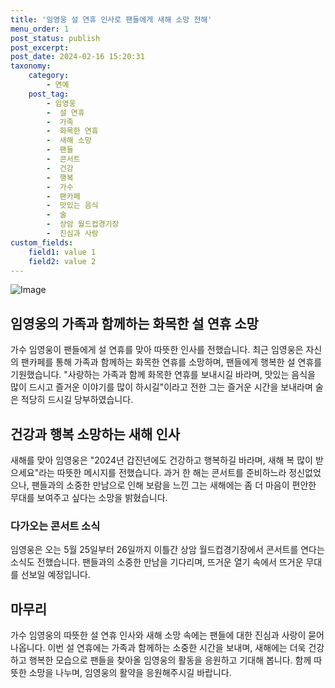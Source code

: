 ```yaml
---
title: '임영웅 설 연휴 인사로 팬들에게 새해 소망 전해'
menu_order: 1
post_status: publish
post_excerpt: 
post_date: 2024-02-16 15:20:31
taxonomy:
    category:
        - 연예
    post_tag:
        - 임영웅
        -  설 연휴
        -  가족
        -  화목한 연휴
        -  새해 소망
        -  팬들
        -  콘서트
        -  건강
        -  행복
        -  가수
        -  팬카페
        -  맛있는 음식
        -  술
        -  상암 월드컵경기장
        -  진심과 사랑
custom_fields:
    field1: value 1
    field2: value 2
---
```


![Image](https://ssl.pstatic.net/mimgnews/image/396/2024/02/10/0000667222_001_20240210143501362.jpg?type=w540)

## 임영웅의 가족과 함께하는 화목한 설 연휴 소망
가수 임영웅이 팬들에게 설 연휴를 맞아 따뜻한 인사를 전했습니다. 최근 임영웅은 자신의 팬카페를 통해 가족과 함께하는 화목한 연휴를 소망하며, 팬들에게 행복한 설 연휴를 기원했습니다. "사랑하는 가족과 함께 화목한 연휴를 보내시길 바라며, 맛있는 음식을 많이 드시고 즐거운 이야기를 많이 하시길"이라고 전한 그는 즐거운 시간을 보내라며 술은 적당히 드시길 당부하였습니다.
## 건강과 행복 소망하는 새해 인사
새해를 맞아 임영웅은 "2024년 갑진년에도 건강하고 행복하길 바라며, 새해 복 많이 받으세요"라는 따뜻한 메시지를 전했습니다. 과거 한 해는 콘서트를 준비하느라 정신없었으나, 팬들과의 소중한 만남으로 인해 보람을 느낀 그는 새해에는 좀 더 마음이 편안한 무대를 보여주고 싶다는 소망을 밝혔습니다.
### 다가오는 콘서트 소식
임영웅은 오는 5월 25일부터 26일까지 이틀간 상암 월드컵경기장에서 콘서트를 연다는 소식도 전했습니다. 팬들과의 소중한 만남을 기다리며, 뜨거운 열기 속에서 뜨거운 무대를 선보일 예정입니다.
## 마무리
가수 임영웅의 따뜻한 설 연휴 인사와 새해 소망 속에는 팬들에 대한 진심과 사랑이 묻어나옵니다. 이번 설 연휴에는 가족과 함께하는 소중한 시간을 보내며, 새해에는 더욱 건강하고 행복한 모습으로 팬들을 찾아올 임영웅의 활동을 응원하고 기대해 봅니다. 함께 따뜻한 소망을 나누며, 임영웅의 활약을 응원해주시길 바랍니다.

